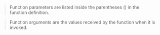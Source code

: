 > Function parameters are listed inside the parentheses () in the function definition.

> Function arguments are the values received by the function when it is invoked.
